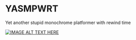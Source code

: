 # YASMPWRT
 Yet another stupid monochrome platformer with rewind time
 
[![IMAGE ALT TEXT HERE](http://img.youtube.com/vi/gmFf2mjgDOQ/0.jpg)](http://www.youtube.com/watch?v=gmFf2mjgDOQ)
